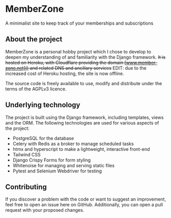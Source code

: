 # MemberZone
A minimalist site to keep track of your memberships and subscriptions

## About the project
MemberZone is a personal hobby project which I chose to develop to deepen my understanding of and familiarity with the Django framework.
~~It is hosted on Heroku, with Cloudflare providing the domain [www.member-zone.net]() and related DNS and ancillary services~~ EDIT: due to the increased cost of Heroku hosting, the site is now offline.

The source code is freely available to use, modify and distribute under the terms of the AGPLv3 licence.

## Underlying technology
The project is built using the Django framework, including templates, views and the ORM. The following technologies are used for various aspects of the project:
  - PostgreSQL for the database
  - Celery with Redis as a broker to manage scheduled tasks
  - htmx and hyperscript to make a lightweight, interactive front-end
  - Tailwind CSS
  - Django Crispy Forms for form styling
  - Whitenoise for managing and serving static files
  - Pytest and Selenium Webdriver for testing

## Contributing
If you discover a problem with the code or want to suggest an improvement, feel free to open an issue here on GitHub.
Additionally, you can open a pull request with your proposed changes.
